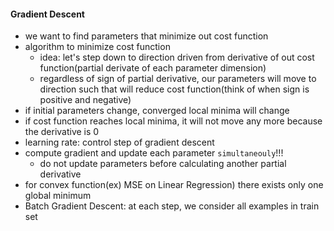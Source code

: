 #### Gradient Descent
- we want to find parameters that minimize out cost function
- algorithm to minimize cost function
    - idea: let's step down to direction driven from derivative of out cost function(partial derivate of each parameter dimension)
    - regardless of sign of partial derivative, our parameters will move to direction such that will reduce cost function(think of when sign is positive and negative)
- if initial parameters change, converged local minima will change
- if cost function reaches local minima, it will not move any more because the derivative is 0
- learning rate: control step of gradient descent
- compute gradient and update each parameter `simultaneouly`!!!
    - do not update parameters before calculating another partial derivative
- for convex function(ex) MSE on Linear Regression) there exists only one global minimum
- Batch Gradient Descent: at each step, we consider all examples in train set